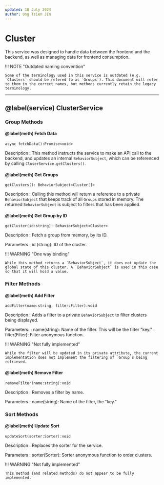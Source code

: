 ```yaml
---
updated: 18 July 2024
author: Ong Tsien Jin
---
```


# Cluster

This service was designed to handle data between the frontend and the backend, as well as managing data for frontend consumption.

!!! NOTE "Outdated naming convention"

    Some of the terminology used in this service is outdated (e.g. `Clusters` should be refered to as `Groups`). This document will refer to them in the correct names, but methods currently retain the legacy terminology.

---

## @label(service) ClusterService

### Group Methods

#### @label(meth) Fetch Data

    async fetchData():Promise<void>

Description
: This method instructs the service to make an API call to the backend, and updates an internal `BehaviorSubject`, which can be referenced by calling `CluserService.getClusters()`.

#### @label(meth) Get Groups

    getClusters(): BehaviorSubject<Cluster[]>

Description
: Calling this method will return a reference to a private `BehaviorSubject` that keeps track of all `Groups` stored in memory. The returned `BehaviorSubject` is subject to filters that has been applied.

#### @label(meth) Get Group by ID

    getCluster(id:string): BehaviorSubject<Cluster>

Description
: Fetch a group from memory, by its ID.

Parameters
: id (string): ID of the cluster.

!!! WARNING "One way binding"

    While this method returns a `BehaviorSubject`, it does not update the global state of this cluster. A `BehaviorSubject` is used in this case so that it will hold a value.

### Filter Methods

#### @label(meth) Add Filter

    addFilter(name:string, filter:Filter):void

Description
: Adds a filter to a private `BehaviorSubject` to filter clusters being displayed.

Parameters:
: name(string): Name of the filter. This will be the filter "key."
: filter(Filter): Filter anonymous function.

!!! WARNING "Not fully implemented"

    While the filter will be updated in its private attribute, the current implementation does not implement the filtering of `Group`s being retrieved.

#### @label(meth) Remove Filter

    removeFilter(name:string):void

Description
: Removes a filter by name.

Parameters
: name(string): Name of the filter, the "key."

### Sort Methods

#### @label(meth) Update Sort

    updateSort(sorter:Sorter):void

Description
: Replaces the sorter for the service.

Parameters
: sorter(Sorter): Sorter anonymous function to order clusters.

!!! WARNING "Not fully implemented"

    This method (and related methods) do not appear to be fully implemented.
